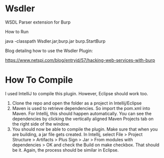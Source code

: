 Wsdler
======

WSDL Parser extension for Burp

How to Run

java -classpath Wsdler.jar;burp.jar burp.StartBurp

Blog detailng how to use the Wsdler Plugin:

https://www.netspi.com/blog/entryid/57/hacking-web-services-with-burp

How To Compile
==============

I used IntelliJ to compile this plugin. However, Eclipse should work too. 

1. Clone the repo and open the folder as a project in Intellij/Eclipse
2. Maven is used to retrieve dependencies. So import the pom.xml into Maven. For Intellij, this should happen automatically. You can see the dependencies by clicking the vertically aligned Maven Projects tab on the right side of the window.
3. You should now be able to compile the plugin. Make sure that when you are building, a jar file gets created. In Intellij, select File > Project Structure > Artifacts > Plus Sign > Jar > From modules with dependencies > OK and check the Build on make checkbox. That should be it. Again, the process should be similar in Eclipse.
